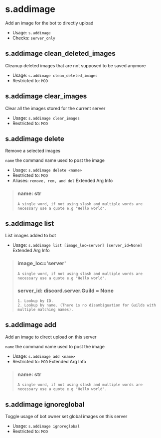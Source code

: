 # s.addimage
Add an image for the bot to directly upload<br/>
 - Usage: `s.addimage`
 - Checks: `server_only`
## s.addimage clean_deleted_images
Cleanup deleted images that are not supposed to be saved anymore<br/>
 - Usage: `s.addimage clean_deleted_images`
 - Restricted to: `MOD`
## s.addimage clear_images
Clear all the images stored for the current server<br/>
 - Usage: `s.addimage clear_images`
 - Restricted to: `MOD`
## s.addimage delete
Remove a selected images<br/>

`name` the command name used to post the image<br/>
 - Usage: `s.addimage delete <name>`
 - Restricted to: `MOD`
 - Aliases: `remove, rem, and del`
Extended Arg Info
> ### name: str
> ```
> A single word, if not using slash and multiple words are necessary use a quote e.g "Hello world".
> ```
## s.addimage list
List images added to bot<br/>
 - Usage: `s.addimage list [image_loc=server] [server_id=None]`
Extended Arg Info
> ### image_loc='server'
> ```
> A single word, if not using slash and multiple words are necessary use a quote e.g "Hello world".
> ```
> ### server_id: discord.server.Guild = None
> 
> 
>     1. Lookup by ID.
>     2. Lookup by name. (There is no disambiguation for Guilds with multiple matching names).
> 
>     
## s.addimage add
Add an image to direct upload on this server<br/>

`name` the command name used to post the image<br/>
 - Usage: `s.addimage add <name>`
 - Restricted to: `MOD`
Extended Arg Info
> ### name: str
> ```
> A single word, if not using slash and multiple words are necessary use a quote e.g "Hello world".
> ```
## s.addimage ignoreglobal
Toggle usage of bot owner set global images on this server<br/>
 - Usage: `s.addimage ignoreglobal`
 - Restricted to: `MOD`
